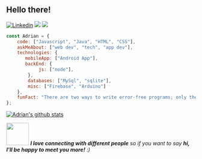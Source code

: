 ## Hello there!
[![Linkedin](https://img.shields.io/badge/-LinkedIn-222222?style=flat-square&logo=Linkedin&logoColor=white&link=https://www.linkedin.com/in/adrian-mathias-kerber-0ba20317b/)](https://www.linkedin.com/in/adrian-mathias-kerber-0ba20317b/)
[![](https://img.shields.io/badge/Telegram-blue)](https://t.me/adriankerber)
[![](https://img.shields.io/badge/Gmail-red)](mailto:adrianmathiaskerber@gmail.com)

```javascript
const Adrian = {
    code: ["Javascript", "Java", "HTML", "CSS"],
    askMeAbout: ["web dev", "tech", "app dev"],
    technologies: {
       mobileApp: ["Android App"],
       backEnd: {
            js: ["node"],
        },
        databases: ["MySql", "sqlite"],
        misc: ["Firebase", "Arduino"]
    },
    funFact: "There are two ways to write error-free programs; only the third one works"
};
```
[![Adrian's github stats](https://github-readme-stats.vercel.app/api?username=adrian-kerber&show_icons=true&theme=merko&hide=["contribs","issues"])](https://github.com/adrian-kerber)

<img src="https://media.giphy.com/media/LnQjpWaON8nhr21vNW/giphy.gif" width="60"> <em><b>I love connecting with different people</b> so if you want to say <b>hi, I'll be happy to meet you more!</b> :)</em>
